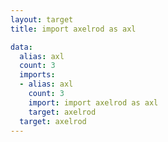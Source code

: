 ```yaml
---
layout: target
title: import axelrod as axl

data:
  alias: axl
  count: 3
  imports:
  - alias: axl
    count: 3
    import: import axelrod as axl
    target: axelrod
  target: axelrod
---
```


